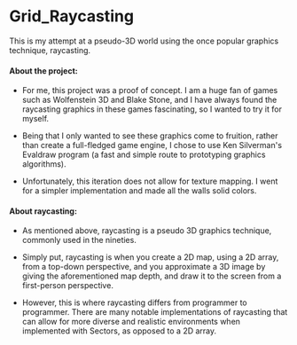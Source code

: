 # Grid_Raycasting
This is my attempt at a pseudo-3D world using the once popular graphics technique, raycasting.
#### About the project:
- For me, this project was a proof of concept. I am a huge fan of games such as Wolfenstein 3D and Blake Stone, and I have always found the raycasting graphics in these games fascinating, so I wanted to try it for myself.

- Being that I only wanted to see these graphics come to fruition, rather than create a full-fledged game engine, I chose to use Ken Silverman's Evaldraw program (a fast and simple route to prototyping graphics algorithms).

- Unfortunately, this iteration does not allow for texture mapping. I went for a simpler implementation and made all the walls solid colors.

#### About raycasting:
- As mentioned above, raycasting is a pseudo 3D graphics technique, commonly used in the nineties.

- Simply put, raycasting is when you create a 2D map, using a 2D array, from a top-down perspective, and you approximate a 3D image by giving the aforementioned map depth, and draw it to the screen from a first-person perspective.

- However, this is where raycasting differs from programmer to programmer. There are many notable implementations of raycasting that can allow for more diverse and realistic environments when implemented with Sectors, as opposed to a 2D array.

